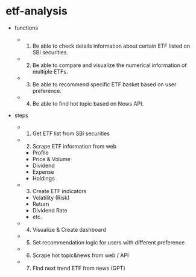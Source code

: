 # etf-analysis

- functions
    - 1. Be able to check details information about certain ETF listed on SBI securities.
    - 2. Be able to compare and visualize the numerical information of multiple ETFs.
    - 3. Be able to recommend specific ETF basket based on user preference.
    - 4. Be able to find hot topic based on News API.

- steps
    - 1. Get ETF list from SBI securities
    - 2. Scrape ETF information from web
        - Profile
        - Price & Volume
        - Dividend
        - Expense
        - Holdings
    - 3. Create ETF indicators
        - Volatility (Risk)
        - Return
        - Dividend Rate
        - etc.
    - 4. Visualize & Create dashboard
    - 5. Set recommendation logic for users with different preference
    - 6. Scrape hot topic&news from web / API
    - 7. Find next trend ETF from news (GPT)